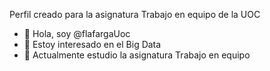 Perfil creado para la asignatura Trabajo en equipo de la UOC

- 👋 Hola, soy @flafargaUoc
- 👀 Estoy interesado en el Big Data
- 🌱 Actualmente estudio la asignatura Trabajo en equipo

<!---
flafargaUoc/flafargaUoc is a ✨ special ✨ repository because its `README.md` (this file) appears on your GitHub profile.
You can click the Preview link to take a look at your changes.
--->
